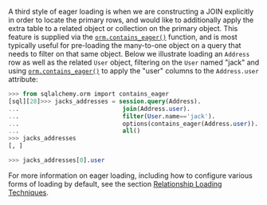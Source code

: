 A third style of eager loading is when we are constructing a JOIN explicitly in order to locate the primary rows, and would like to additionally apply the extra table to a related object or collection on the primary object. This feature is supplied via the [`orm.contains_eager()`](http://docs.sqlalchemy.org/loading_relationships.html#sqlalchemy.orm.contains_eager "sqlalchemy.orm.contains_eager") function, and is most typically useful for pre-loading the many-to-one object on a query that needs to filter on that same object. Below we illustrate loading an `Address` row as well as the related `User` object, filtering on the `User` named "jack" and using [`orm.contains_eager()`](http://docs.sqlalchemy.org/loading_relationships.html#sqlalchemy.orm.contains_eager "sqlalchemy.orm.contains_eager") to apply the "user" columns to the `Address.user` attribute:
    
```sql    
>>> from sqlalchemy.orm import contains_eager
[sql][28]>>> jacks_addresses = session.query(Address).
...                             join(Address.user).
...                             filter(User.name=='jack').
...                             options(contains_eager(Address.user)).
...                             all()
>>> jacks_addresses
[, ]

>>> jacks_addresses[0].user
```    

For more information on eager loading, including how to configure various forms of loading by default, see the section [Relationship Loading Techniques](http://docs.sqlalchemy.org/loading_relationships.html).

